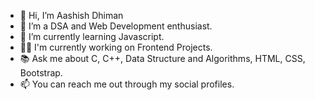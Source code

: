 - 👋 Hi, I’m Aashish Dhiman
- 👀 I’m a DSA and Web Development enthusiast.
- 🌱 I’m currently learning Javascript.
- 👨‍💻 I'm currently working on Frontend Projects.
- 📚 Ask me about C, C++, Data Structure and Algorithms, HTML, CSS, Bootstrap.
- 📫 You can reach me out through my social profiles.

<!---
aashish-dhiman/aashish-dhiman is a ✨ special ✨ repository because its `README.md` (this file) appears on your GitHub profile.
You can click the Preview link to take a look at your changes.
--->
